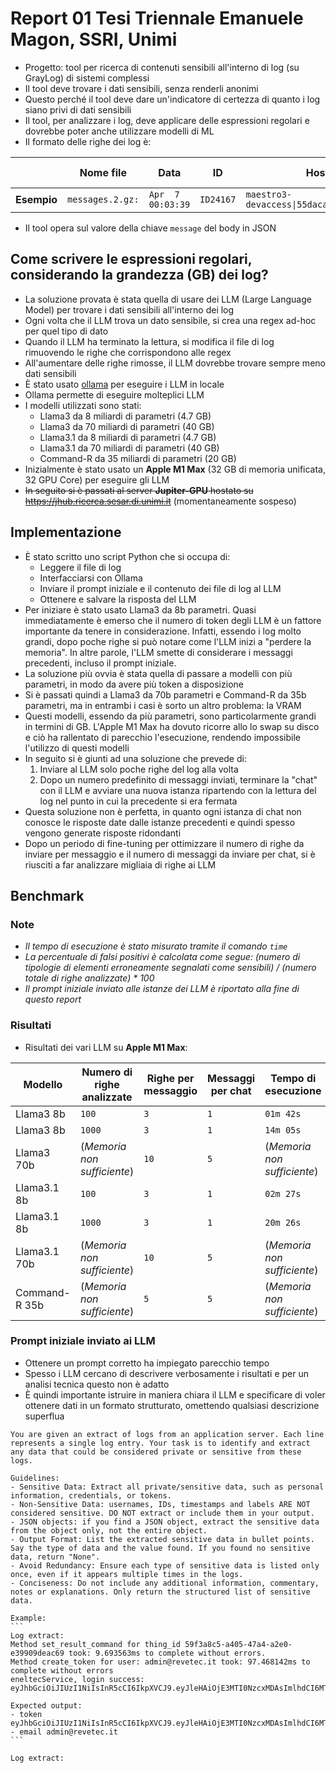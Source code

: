 # Report 01 Tesi Triennale Emanuele Magon, SSRI, Unimi

- Progetto: tool per ricerca di contenuti sensibili all'interno di log (su GrayLog) di sistemi complessi
- Il tool deve trovare i dati sensibili, senza renderli anonimi
- Questo perché il tool deve dare un'indicatore di certezza di quanto i log siano privi di dati sensibili
- Il tool, per analizzare i log, deve applicare delle espressioni regolari e dovrebbe poter anche utilizzare modelli di ML
- Il formato delle righe dei log è:

|             | Nome file        | Data              | ID        | Host                                     | Body in JSON (con chiavi `level` e `message`) |
| ----------- | ---------------- | ----------------- | --------- | ---------------------------------------- | --------------------------------------------- |
| **Esempio** | `messages.2.gz:` | `Apr  7 00:03:39` | `ID24167` | `maestro3-devaccess\|55dacabaa607[561]:` | `{"level":"info","message":"..."}`            |

- Il tool opera sul valore della chiave `message` del body in JSON

## Come scrivere le espressioni regolari, considerando la grandezza (GB) dei log?

- La soluzione provata è stata quella di usare dei LLM (Large Language Model) per trovare i dati sensibili all'interno dei log
- Ogni volta che il LLM trova un dato sensibile, si crea una regex ad-hoc per quel tipo di dato
- Quando il LLM ha terminato la lettura, si modifica il file di log rimuovendo le righe che corrispondono alle regex
- All'aumentare delle righe rimosse, il LLM dovrebbe trovare sempre meno dati sensibili
- È stato usato [ollama](https://ollama.com) per eseguire i LLM in locale
- Ollama permette di eseguire molteplici LLM
- I modelli utilizzati sono stati:
  - Llama3 da 8 miliardi di parametri (4.7 GB)
  - Llama3 da 70 miliardi di parametri (40 GB)
  - Llama3.1 da 8 miliardi di parametri (4.7 GB)
  - Llama3.1 da 70 miliardi di parametri (40 GB)
  - Command-R da 35 miliardi di parametri (20 GB)
- Inizialmente è stato usato un **Apple M1 Max** (32 GB di memoria unificata, 32 GPU Core) per eseguire gli LLM
- ~~In seguito si è passati al server **Jupiter-GPU** hostato su https://jhub.ricerca.sesar.di.unimi.it~~ (momentaneamente sospeso)

## Implementazione

- È stato scritto uno script Python che si occupa di:
  - Leggere il file di log
  - Interfacciarsi con Ollama
  - Inviare il prompt iniziale e il contenuto dei file di log al LLM
  - Ottenere e salvare la risposta del LLM
- Per iniziare è stato usato Llama3 da 8b parametri. Quasi immediatamente è emerso che il numero di token degli LLM è un fattore importante da tenere in considerazione. Infatti, essendo i log molto grandi, dopo poche righe si può notare come l'LLM inizi a "perdere la memoria". In altre parole, l'LLM smette di considerare i messaggi precedenti, incluso il prompt iniziale.
- La soluzione più ovvia è stata quella di passare a modelli con più parametri, in modo da avere più token a disposizione
- Si è passati quindi a Llama3 da 70b parametri e Command-R da 35b parametri, ma in entrambi i casi è sorto un altro problema: la VRAM
- Questi modelli, essendo da più parametri, sono particolarmente grandi in termini di GB. L'Apple M1 Max ha dovuto ricorre allo lo swap su disco e ciò ha rallentato di parecchio l'esecuzione, rendendo impossibile l'utilizzo di questi modelli
- In seguito si è giunti ad una soluzione che prevede di:
  1. Inviare al LLM solo poche righe del log alla volta
  2. Dopo un numero predefinito di messaggi inviati, terminare la "chat" con il LLM e avviare una nuova istanza ripartendo con la lettura del log nel punto in cui la precedente si era fermata
- Questa soluzione non è perfetta, in quanto ogni istanza di chat non conosce le risposte date dalle istanze precedenti e quindi spesso vengono generate risposte ridondanti
- Dopo un periodo di fine-tuning per ottimizzare il numero di righe da inviare per messaggio e il numero di messaggi da inviare per chat, si è riusciti a far analizzare migliaia di righe ai LLM

## Benchmark

### Note

- _Il tempo di esecuzione è stato misurato tramite il comando `time`_
- _La percentuale di falsi positivi è calcolata come segue: (numero di tipologie di elementi erroneamente segnalati come sensibili) / (numero totale di righe analizzate) \* 100_
- _Il prompt iniziale inviato alle istanze dei LLM è riportato alla fine di questo report_

### Risultati

- Risultati dei vari LLM su **Apple M1 Max**:

| Modello       | Numero di righe analizzate  | Righe per messaggio | Messaggi per chat | Tempo di esecuzione         | % di falsi positivi         |
| ------------- | --------------------------- | ------------------- | ----------------- | --------------------------- | --------------------------- |
| Llama3 8b     | `100`                       | `3`                 | `1`               | `01m 42s`                   | `~ 15%`                     |
| Llama3 8b     | `1000`                      | `3`                 | `1`               | `14m 05s`                   | `~ 05%`                     |
| Llama3 70b    | (_Memoria non sufficiente_) | `10`                | `5`               | (_Memoria non sufficiente_) | (_Memoria non sufficiente_) |
| Llama3.1 8b   | `100`                       | `3`                 | `1`               | `02m 27s`                   | `~ 05%`                     |
| Llama3.1 8b   | `1000`                      | `3`                 | `1`               | `20m 26s`                   | `~ 05%`                     |
| Llama3.1 70b  | (_Memoria non sufficiente_) | `10`                | `5`               | (_Memoria non sufficiente_) | (_Memoria non sufficiente_) |
| Command-R 35b | (_Memoria non sufficiente_) | `5`                 | `5`               | (_Memoria non sufficiente_) | (_Memoria non sufficiente_) |

### Prompt iniziale inviato ai LLM

- Ottenere un prompt corretto ha impiegato parecchio tempo
- Spesso i LLM cercano di descrivere verbosamente i risultati e per un analisi tecnica questo non è adatto
- È quindi importante istruire in maniera chiara il LLM e specificare di voler ottenere dati in un formato strutturato, omettendo qualsiasi descrizione superflua

````plaintext
You are given an extract of logs from an application server. Each line represents a single log entry. Your task is to identify and extract any data that could be considered private or sensitive from these logs.

Guidelines:
- Sensitive Data: Extract all private/sensitive data, such as personal information, credentials, or tokens.
- Non-Sensitive Data: usernames, IDs, timestamps and labels ARE NOT considered sensitive. DO NOT extract or include them in your output.
- JSON objects: if you find a JSON object, extract the sensitive data from the object only, not the entire object.
- Output Format: List the extracted sensitive data in bullet points. Say the type of data and the value found. If you found no sensitive data, return "None".
- Avoid Redundancy: Ensure each type of sensitive data is listed only once, even if it appears multiple times in the logs.
- Conciseness: Do not include any additional information, commentary, notes or explanations. Only return the structured list of sensitive data.

Example:
```
Log extract:
Method set_result_command for thing_id 59f3a8c5-a405-47a4-a2e0-e39909deac69 took: 9.693563ms to complete without errors.
Method create_token for user: admin@revetec.it took: 97.468142ms to complete without errors
eneltecService, login success: eyJhbGciOiJIUzI1NiIsInR5cCI6IkpXVCJ9.eyJleHAiOjE3MTI0NzcxMDAsImlhdCI6MTcxMjQ0MTEwMCwiaXNzIjoibWFpbmZsdXguYXV0aCIsInN1YiI6ImFkbWluQHJldmV0ZWMuaXQiLCJpc3N1ZXJfaWQiOiI2MzNmZWRiYS1hOGE4LTRhOWUtOTU1MC0xODNlN2Y2YjBmMjkiLCJ0eXBlIjowfQ._fdS_wKnl9ARlFYc6KwbMCYSMgj0sbwcQzEZSYzttcI

Expected output:
- token eyJhbGciOiJIUzI1NiIsInR5cCI6IkpXVCJ9.eyJleHAiOjE3MTI0NzcxMDAsImlhdCI6MTcxMjQ0MTEwMCwiaXNzIjoibWFpbmZsdXguYXV0aCIsInN1YiI6ImFkbWluQHJldmV0ZWMuaXQiLCJpc3N1ZXJfaWQiOiI2MzNmZWRiYS1hOGE4LTRhOWUtOTU1MC0xODNlN2Y2YjBmMjkiLCJ0eXBlIjowfQ._fdS_wKnl9ARlFYc6Kw
- email admin@revetec.it
```

Log extract:
````
